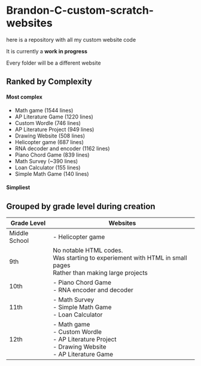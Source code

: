 # Brandon-C-custom-scratch-websites
here is a repository with all my custom website code

It is currently a **work in progress**

Every folder will be a different website

## Ranked by Complexity
#### Most complex
- Math game (1544 lines)
- AP Literature Game (1220 lines)
- Custom Wordle (746 lines)
- AP Literature Project (949 lines)
- Drawing Website (508 lines)
- Helicopter game (687 lines)
- RNA decoder and encoder (1162 lines)
- Piano Chord Game (839 lines)
- Math Survey (~390 lines)
- Loan Calculator (155 lines)
- Simple Math Game (140 lines)
#### Simpliest

## Grouped by grade level during creation
| Grade Level      | Websites |
| ----------- | ----------- |
| Middle School | - Helicopter game |
| 9th | No notable HTML codes. <br> Was starting to experiement with HTML in small pages <br> Rather than making large projects |
| 10th | - Piano Chord Game <br> - RNA encoder and decoder |
| 11th | - Math Survey <br> - Simple Math Game <br> - Loan Calculator |
| 12th | - Math game <br> - Custom Wordle <br> - AP Literature Project <br> - Drawing Website <br> - AP Literature Game |
